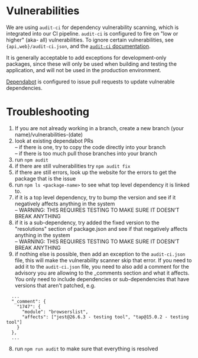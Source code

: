# Vulnerabilities

We are using `audit-ci` for dependency vulnerability scanning, which is
integrated into our CI pipeline. `audit-ci` is configured to fire on
"low or higher" (aka- all) vulnerabilities. To ignore certain vulnerabilities,
see `{api,web}/audit-ci.json`, and the
[`audit-ci` documentation](https://www.npmjs.com/package/audit-ci#example-config-file-and-different-directory-usage).

It is generally acceptable to add exceptions for development-only packages,
since these will only be used when building and testing the application, and
will not be used in the production environment.

[Dependabot](https://docs.github.com/en/github/managing-security-vulnerabilities/configuring-github-dependabot-security-updates)
is configured to issue pull requests to update vulnerable dependencies.

# Troubleshooting

1.  If you are not already working in a branch, create a new branch (your name)/vulnerabilities-(date)
2.	look at existing dependabot PRs <br/>
–	if there is one, try to copy the code directly into your branch <br/>
–	if there is too much pull those branches into your branch
3.	run `npm audit`
4.	if there are still vulnerabilities try `npm audit fix` 
5.	if there are still errors, look up the website for the errors to get the package that is the issue
6.  run `npm ls <package-name>` to see what top level dependency it is linked to.
7.  if it is a top level dependency, try to bump the version and see if it negatively affects anything in the system<br />
–	WARNING: THIS REQUIRES TESTING TO MAKE SURE IT DOESN’T BREAK ANYTHING
8.  if it is a sub-dependency, try added the fixed version to the "resolutions" section of package.json and see if that negatively affects anything in the system<br />
–	WARNING: THIS REQUIRES TESTING TO MAKE SURE IT DOESN’T BREAK ANYTHING
7.	if nothing else is possible, then add an exception to the `audit-ci.json` file, this will make the vulnerability scanner skip that error. If you need to add it to the `audit-ci.json` file, you need to also add a comment for the advisory you are allowing to the _comments section and what it affects. You only need to include dependencies or sub-dependencies that have versions that aren't patched, e.g.
```
  ...
  "_comment": {
    "1747": {
      "module": "browserslist",
      "affects": ["jest@26.6.3 - testing tool", "tap@15.0.2 - testing tool"]
    }
  },
  ...
```
8.	run `npm run audit` to make sure that everything is resolved